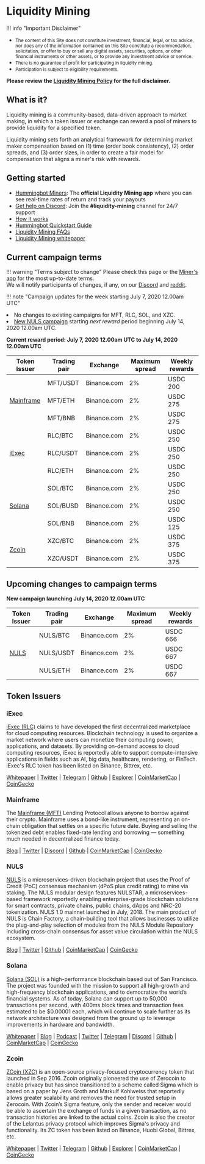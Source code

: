 # Liquidity Mining

!!! info "Important Disclaimer"
    <small><ul><li>The content of this Site does not constitute investment, financial, legal, or tax advice, nor does any of the information contained on this Site constitute a recommendation, solicitation, or offer to buy or sell any digital assets, securities, options, or other financial instruments or other assets, or to provide any investment advice or service.<li>There is no guarantee of profit for participating in liquidity mining.<li>Participation is subject to eligibility requirements.</ul></small>
    **Please review the [Liquidity Mining Policy](https://hummingbot.io/liquidity-mining-policy/) for the full disclaimer.**

## What is it?
Liquidity mining is a community-based, data-driven approach to market making, in which a token issuer or exchange can reward a pool of miners to provide liquidity for a specified token.

Liquidity mining sets forth an analytical framework for determining market maker compensation based on (1) time (order book consistency), (2) order spreads, and (3) order sizes, in order to create a fair model for compensation that aligns a miner's risk with rewards.

## Getting started
- [Hummingbot Miners](https://miners.hummingbot.io/): The **official Liquidity Mining app** where you can see real-time rates of return and track your payouts
- [Get help on Discord](https://discord.hummingbot.io): Join the **#liquidity-mining** channel for 24/7 support
- [How it works](https://www.notion.so/hummingbot/What-is-liquidity-mining-c2eb7d68e28b42278e5efead9a247507)
- [Hummingbot Quickstart Guide](https://docs.hummingbot.io/quickstart)
- [Liquidity Mining FAQs](https://docs.hummingbot.io/faq/liquidity-mining/)
- [Liquidity Mining whitepaper](https://hummingbot.io/liquidity-mining.pdf)

## Current campaign terms

!!! warning "Terms subject to change"
    Please check this page or the [Miner's app](https://miners.hummingbot.io) for the most up-to-date terms.<br/>We will notify participants of changes, if any, on our [Discord](https://discord.hummingbot.io) and [reddit](https://www.reddit.com/r/Hummingbot/).

!!! note "Campaign updates for the week starting July 7, 2020 12.00am UTC"
    <li>No changes to existing campaigns for MFT, RLC, SOL, and XZC.
    <li>[New NULS campaign](#upcoming-changes-to-campaign-terms) starting _next reward_ period beginning July 14, 2020 12.00am UTC.

**Current reward period: July 7, 2020 12.00am UTC to July 14, 2020 12.00am UTC**

<table>
  <thead>
    <th>Token Issuer</th>
    <th>Trading pair</th>
    <th>Exchange</th>
    <th>Maximum spread</th>
    <th>Weekly rewards</th>
  </thead>
  <tbody>
    <tr>
      <td rowspan="3"><a href="#mainframe">Mainframe</a><br></td>
      <td>MFT/USDT</td>
      <td>Binance.com</td>
      <td>2%</td>
      <td>USDC 200</td>
    </tr>
    <tr>
      <td>MFT/ETH</td>
      <td>Binance.com</td>
      <td>2%</td>
      <td>USDC 275</td>
    </tr>
    <tr>
      <td>MFT/BNB</td>
      <td>Binance.com</td>
      <td>2%</td>
      <td>USDC 275</td>
    </tr>
    <tr>
      <td rowspan="3"><a href="#iexec">iExec</a><br></td>
      <td>RLC/BTC</td>
      <td>Binance.com</td>
      <td>2%</td>
      <td>USDC 250</td>
    </tr>
    <tr>
      <td>RLC/USDT</td>
      <td>Binance.com</td>
      <td>2%</td>
      <td>USDC 250</td>
    </tr>
    <tr>
      <td>RLC/ETH</td>
      <td>Binance.com</td>
      <td>2%</td>
      <td>USDC 250</td>
    </tr>
    <tr>
      <td rowspan="3"><a href="#solana">Solana</a><br></td>
      <td>SOL/BTC</td>
      <td>Binance.com</td>
      <td>2%</td>
      <td>USDC 250</td>
    </tr>
    <tr>
      <td>SOL/BUSD</td>
      <td>Binance.com</td>
      <td>2%</td>
      <td>USDC 250</td>
    </tr>
    <tr>
      <td>SOL/BNB</td>
      <td>Binance.com</td>
      <td>2%</td>
      <td>USDC 125</td>
    </tr>
    <tr>
      <td rowspan="2"><a href="#zcoin">Zcoin</a></td>
      <td>XZC/BTC</td>
      <td>Binance.com</td>
      <td>2%</td>
      <td>USDC 375</td>
    </tr>
    <tr>
      <td>XZC/USDT</td>
      <td>Binance.com</td>
      <td>2%</td>
      <td>USDC 375</td>
    </tr>
  </tbody>
</table>


## Upcoming changes to campaign terms

**New campaign launching July 14, 2020 12.00am UTC**

<table>
  <thead>
    <th>Token Issuer</th>
    <th>Trading pair</th>
    <th>Exchange</th>
    <th>Maximum spread</th>
    <th>Weekly rewards</th>
  </thead>
  <tbody>
    <tr>
      <td rowspan="3"><a href="#nuls">NULS</a><br></td>
      <td>NULS/BTC</td>
      <td>Binance.com</td>
      <td>2%</td>
      <td>USDC 666</td>
    </tr>
    <tr>
      <td>NULS/USDT</td>
      <td>Binance.com</td>
      <td>2%</td>
      <td>USDC 667</td>
    </tr>
    <tr>
      <td>NULS/ETH</td>
      <td>Binance.com</td>
      <td>2%</td>
      <td>USDC 667</td>
    </tr>
  </tbody>
</table>


## Token Issuers


### iExec

[iExec (RLC)](https://iex.ec/) claims to have developed the first decentralized marketplace for cloud computing resources. Blockchain technology is used to organize a market network where users can monetize their computing power, applications, and datasets. By providing on-demand access to cloud computing resources, iExec is reportedly able to support compute-intensive applications in fields such as AI, big data, healthcare, rendering, or FinTech. iExec's RLC token has been listed on Binance, Bittrex, etc.

[Whitepaper](https://iex.ec/wp-content/uploads/pdf/iExec-WPv3.0-English.pdf) | [Twitter](https://twitter.com/iEx_ec) | [Telegram](https://goo.gl/fH3EHT) | [Github](https://github.com/iExecBlockchainComputing) | [Explorer](https://etherscan.io/token/0x607F4C5BB672230e8672085532f7e901544a7375) | [CoinMarketCap](https://coinmarketcap.com/currencies/rlc/markets/) | [CoinGecko](https://www.coingecko.com/en/coins/iexec-rlc)

### Mainframe

The [Mainframe (MFT)](https://mainframe.com/) Lending Protocol allows anyone to borrow against their crypto. Mainframe uses a bond-like instrument, representing an on-chain obligation that settles on a specific future date. Buying and selling the tokenized debt enables fixed-rate lending and borrowing — something much needed in decentralized finance today.

[Blog](https://blog.mainframe.com) | [Twitter](https://twitter.com/Mainframe_HQ) | [Discord](https://discord.gg/mhtSRz6) | [Github](https://github.com/MainframeHQ) | [CoinMarketCap](https://coinmarketcap.com/currencies/mainframe/) | [CoinGecko](https://www.coingecko.com/en/coins/mainframe)

### NULS

[NULS](https://nuls.io) is a microservices-driven blockchain project that uses the Proof of Credit (PoC) consensus mechanism (dPoS plus credit rating) to mine via staking. The NULS modular design features NULSTAR, a microservices-based framework reportedly enabling enterprise-grade blockchain solutions for smart contracts, private chains, public chains, dApps and NRC-20 tokenization. NULS 1.0 mainnet launched in July, 2018. The main product of NULS is Chain Factory, a chain-building tool that allows businesses to utilize the plug-and-play selection of modules from the NULS Module Repository including cross-chain consensus for asset value circulation within the NULS ecosystem.

[Blog](https://medium.com/@nuls) | [Twitter](https://twitter.com/Nuls) | [Github](https://github.com/nuls-io) | [CoinMarketCap](https://coinmarketcap.com/currencies/nuls/) | [CoinGecko](https://www.coingecko.com/en/coins/nuls)

### Solana

[Solana (SOL)](https://solana.com) is a high-performance blockchain based out of San Francisco. The project was founded with the mission to support all high-growth and high-frequency blockchain applications, and to democratize the world’s financial systems. As of today, Solana can support up to 50,000 transactions per second, with 400ms block times and transaction fees estimated to be $0.00001 each, which will continue to scale further as its network architecture was designed from the ground up to leverage improvements in hardware and bandwidth.

[Whitepaper](https://solana.com/solana-whitepaper.pdf) | [Blog](https://medium.com/solana-labs) | [Podcast](https://podcast.solana.com/) | [Twitter](https://twitter.com/solana) | [Telegram](https://t.me/solanaio) | [Discord](https://discordapp.com/invite/pquxPsq) | [Github](https://github.com/solana-labs) | [CoinMarketCap](https://coinmarketcap.com/currencies/solana/markets/) | [CoinGecko](https://www.coingecko.com/en/coins/solana)

### Zcoin

[ZCoin (XZC)](https://zcoin.io/) is an open-source privacy-focused cryptocurrency token that launched in Sep 2016. Zcoin originally pioneered the use of Zerocoin to enable privacy but has since transitioned to a scheme called Sigma which is based on a paper by Jens Groth and Markulf Kohlweiss that reportedly allows greater scalability and removes the need for trusted setup in Zerocoin. With Zcoin’s Sigma feature, only the sender and receiver would be able to ascertain the exchange of funds in a given transaction, as no transaction histories are linked to the actual coins. Zcoin is also the creator of the Lelantus privacy protocol which improves Sigma's privacy and functionality. Its ZC token has been listed on Binance, Huobi Global, Bittrex, etc. 

[Whitepaper](https://zcoin.io/tech/) | [Twitter](https://twitter.com/zcoinofficial) | [Telegram](https://t.me/zcoinproject) | [Github](https://github.com/zcoinofficial) | [Explorer](https://chainz.cryptoid.info/xzc/) | [CoinMarketCap](https://coinmarketcap.com/currencies/zcoin) | [CoinGecko](https://www.coingecko.com/en/coins/zcoin)

